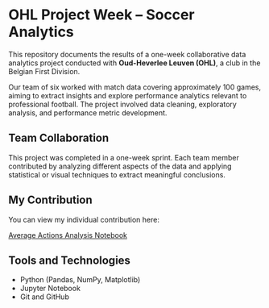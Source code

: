 # OHL Project Week – Soccer Analytics

This repository documents the results of a one-week collaborative data analytics project conducted with **Oud-Heverlee Leuven (OHL)**, a club in the Belgian First Division.

Our team of six worked with match data covering approximately 100 games, aiming to extract insights and explore performance analytics relevant to professional football. The project involved data cleaning, exploratory analysis, and performance metric development.

## Team Collaboration

This project was completed in a one-week sprint. Each team member contributed by analyzing different aspects of the data and applying statistical or visual techniques to extract meaningful conclusions.

## My Contribution

You can view my individual contribution here:

[Average Actions Analysis Notebook](https://github.com/sergeygdb/soccer_analytics_projectweek/blob/main/count_average_actions/count_average_actions.ipynb)


## Tools and Technologies

- Python (Pandas, NumPy, Matplotlib)
- Jupyter Notebook
- Git and GitHub
